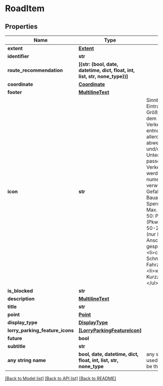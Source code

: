 # RoadItem


## Properties
Name | Type | Description | Notes
------------ | ------------- | ------------- | -------------
**extent** | [**Extent**](Extent.md) |  | [optional] 
**identifier** | **str** |  | [optional] 
**route_recommendation** | **[{str: (bool, date, datetime, dict, float, int, list, str, none_type)}]** |  | [optional] 
**coordinate** | [**Coordinate**](Coordinate.md) |  | [optional] 
**footer** | [**MultilineText**](MultilineText.md) |  | [optional] 
**icon** | **str** | Sinnbild, das die Art des Eintrags beschreibt. Größtenteils sind diese dem offiziellen Verkehrszeichenkatalog entnommen, teilweise allerdings mit abweichender Bedeutung und/oder nicht offiziellen Unternummern. Wo kein passendes Verkehrszeichen existiert, werden nicht-numerische Werte verwendet: &lt;ul&gt; &lt;li&gt;101: Gefahr&lt;/li&gt; &lt;li&gt;123: Bauarbeiten&lt;/li&gt; &lt;li&gt;250: Sperrung&lt;/li&gt; &lt;li&gt;262-2: Max. 3,5t&lt;/li&gt; &lt;li&gt;314-50: Park-/Rastplatz (Pkw/Lkw)&lt;/li&gt; &lt;li&gt;314-50-2: Park-/Rastplatz (nur Pkw)&lt;/li&gt; &lt;li&gt;448: Anschlussstelle gesperrt&lt;/li&gt; &lt;li&gt;charging_plug_strong: Schnellladestation für E-Fahrzeuge&lt;/li&gt; &lt;li&gt;warnkegel: Kurzzeitbaustelle&lt;/li&gt; &lt;/ul&gt;  | [optional] 
**is_blocked** | **str** |  | [optional] 
**description** | [**MultilineText**](MultilineText.md) |  | [optional] 
**title** | **str** |  | [optional] 
**point** | [**Point**](Point.md) |  | [optional] 
**display_type** | [**DisplayType**](DisplayType.md) |  | [optional] 
**lorry_parking_feature_icons** | [**[LorryParkingFeatureIcon]**](LorryParkingFeatureIcon.md) |  | [optional] 
**future** | **bool** |  | [optional] 
**subtitle** | **str** |  | [optional] 
**any string name** | **bool, date, datetime, dict, float, int, list, str, none_type** | any string name can be used but the value must be the correct type | [optional]

[[Back to Model list]](../README.md#documentation-for-models) [[Back to API list]](../README.md#documentation-for-api-endpoints) [[Back to README]](../README.md)


